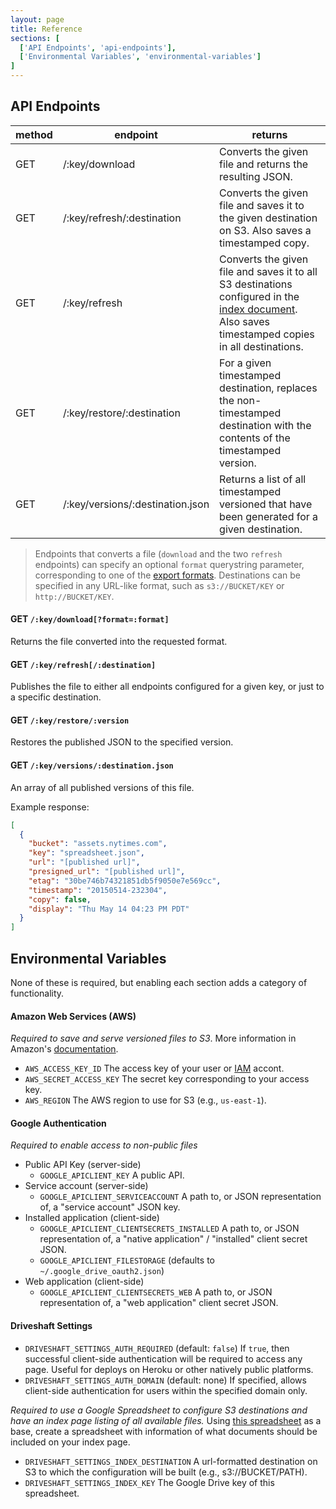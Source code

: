 ```yaml
---
layout: page
title: Reference
sections: [
  ['API Endpoints', 'api-endpoints'],
  ['Environmental Variables', 'environmental-variables']
]
---
```


<h2 id="api-endpoints">API Endpoints</h2>

| method | endpoint | returns |
| ------ | -------- | ------- |
| GET | /:key/download | Converts the given file and returns the resulting JSON. |
| GET | /:key/refresh/:destination | Converts the given file and saves it to the given destination on S3. Also saves a timestamped copy. |
| GET | /:key/refresh | Converts the given file and saves it to all S3 destinations configured in the [index document](#TKTK). Also saves timestamped copies in all destinations. |
| GET | /:key/restore/:destination | For a given timestamped destination, replaces the non-timestamped destination with the contents of the timestamped version. |
| GET | /:key/versions/:destination.json | Returns a list of all timestamped versioned that have been generated for a given destination. |

> Endpoints that converts a file (`download` and the two `refresh` endpoints) can specify an optional `format` querystring parameter, corresponding to one of the [export formats](#TKTK).
> Destinations can be specified in any URL-like format, such as `s3://BUCKET/KEY` or `http://BUCKET/KEY`.

#### GET `/:key/download[?format=:format]`

Returns the file converted into the requested format.

#### GET `/:key/refresh[/:destination]`

Publishes the file to either all endpoints configured for a given key, or just to a specific destination.

#### GET `/:key/restore/:version`

Restores the published JSON to the specified version.

#### GET `/:key/versions/:destination.json`

An array of all published versions of this file.

Example response:

``` json
[
  {
    "bucket": "assets.nytimes.com",
    "key": "spreadsheet.json",
    "url": "[published url]",
    "presigned_url": "[published url]",
    "etag": "30be746b74321851db5f9050e7e569cc",
    "timestamp": "20150514-232304",
    "copy": false,
    "display": "Thu May 14 04:23 PM PDT"
  }
]
```

<h2 id="environmental-variables">Environmental Variables</h2>

None of these is required, but enabling each section adds a category of functionality.

#### Amazon Web Services (AWS)

*Required to save and serve versioned files to S3*. More information in Amazon's [documentation](http://docs.aws.amazon.com/IAM/latest/UserGuide/ManagingCredentials.html#Using_CreateAccessKey).

* `AWS_ACCESS_KEY_ID` The access key of your user or [IAM](http://aws.amazon.com/iam/) accont.
* `AWS_SECRET_ACCESS_KEY` The secret key corresponding to your access key.
* `AWS_REGION` The AWS region to use for S3 (e.g., `us-east-1`).

#### Google Authentication

*Required to enable access to non-public files*

* Public API Key (server-side)
  * `GOOGLE_APICLIENT_KEY` A public API.
* Service account (server-side)
  * `GOOGLE_APICLIENT_SERVICEACCOUNT` A path to, or JSON representation of, a "service account" JSON key.
* Installed application (client-side)
  * `GOOGLE_APICLIENT_CLIENTSECRETS_INSTALLED` A path to, or JSON representation of, a "native application" / "installed" client secret JSON.
  * `GOOGLE_APICLIENT_FILESTORAGE` (defaults to `~/.google_drive_oauth2.json`)
* Web application (client-side)
  * `GOOGLE_APICLIENT_CLIENTSECRETS_WEB` A path to, or JSON representation of, a "web application" client secret JSON.

#### Driveshaft Settings

* `DRIVESHAFT_SETTINGS_AUTH_REQUIRED` (default: `false`) If `true`, then successful client-side authentication will be required to access any page. Useful for deploys on Heroku or other natively public platforms.
* `DRIVESHAFT_SETTINGS_AUTH_DOMAIN` (default: none) If specified, allows client-side authentication for users within the specified domain only.

*Required to use a Google Spreadsheet to configure S3 destinations and have an index page listing of all available files.* Using [this spreadsheet](https://docs.google.com/spreadsheets/d/16NZKPy_kyWb_c0jBLo_sTvyoGUrs-ISG7uMDHBMgM5U/view) as a base, create a spreadsheet with information of what documents should be included on your index page.

* `DRIVESHAFT_SETTINGS_INDEX_DESTINATION` A url-formatted destination on S3 to which the configuration will be built (e.g., s3://BUCKET/PATH).
* `DRIVESHAFT_SETTINGS_INDEX_KEY` The Google Drive key of this spreadsheet.
